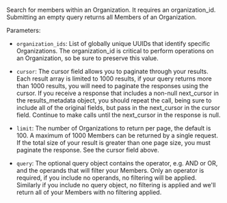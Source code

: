 Search for members within an Organization. It requires an organization_id. Submitting an empty query returns all Members of an Organization.

Parameters:

- `organization_ids`: List of globally unique UUIDs that identify specific Organizations. The organization_id is critical to perform operations on an Organization, so be sure to preserve this value.

- `cursor`: The cursor field allows you to paginate through your results. Each result array is limited to 1000 results, if your query returns more than 1000 results, you will need to paginate the responses using the cursor. If you receive a response that includes a non-null next_cursor in the results_metadata object, you should repeat the call, being sure to include all of the original fields, but pass in the next_cursor in the cursor field. Continue to make calls until the next_cursor in the response is null.

- `limit`: The number of Organizations to return per page, the default is 100. A maximum of 1000 Members can be returned by a single request. If the total size of your result is greater than one page size, you must paginate the response. See the cursor field above.

- `query`: The optional query object contains the operator, e.g. AND or OR, and the operands that will filter your Members. Only an operator is required, if you include no operands, no filtering will be applied. Similarly if you include no query object, no filtering is applied and we'll return all of your Members with no filtering applied.
